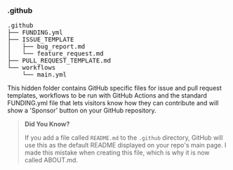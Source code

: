 ### .github

<pre>
.github
├── FUNDING.yml
├── ISSUE_TEMPLATE
│   ├── bug_report.md
│   └── feature_request.md
├── PULL_REQUEST_TEMPLATE.md
└── workflows
    └── main.yml
</pre>

This hidden folder contains GitHub specific files for issue and pull request templates, workflows to be run with GitHub Actions and the standard FUNDING.yml file that lets visitors know how they can contribute and will show a 'Sponsor' button on your GitHub repository.

> **Did You Know?**
>
> If you add a file called `README.md` to the `.github` directory, GitHub will use this as the default README displayed on your repo's main page. I made this mistake when creating this file, which is why it is now called ABOUT.md.
